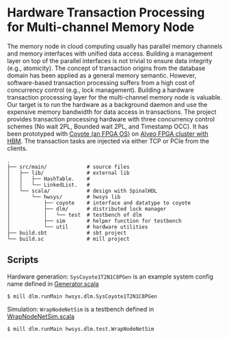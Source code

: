
# Hardware Transaction Processing for Multi-channel Memory Node


The memory node in cloud computing usually has parallel memory channels and memory interfaces with unified data access. Building a management layer on top of the parallel interfaces is not trivial to ensure data integrity (e.g., atomicity). The concept of transaction origins from the database domain has been applied as a general memory semantic. However, software-based transaction processing suffers from a high cost of concurrency control (e.g., lock management). Building a hardware transaction processing layer for the multi-channel memory node is valuable. Our target is to run the hardware as a background daemon and use the expensive memory bandwidth for data access in transactions. The project provides transaction processing hardware with three concurrency control schemes (No wait 2PL, Bounded wait 2PL, and Timestamp OCC). It has been prototyped with [Coyote (an FPGA OS)](https://github.com/fpgasystems/Coyote) on [Alveo FPGA cluster with HBM](https://xilinx.github.io/xacc/ethz.html). The transaction tasks are injected via either TCP or PCIe from the clients.



```
.
├── src/main/             # source files
│   ├── lib/              # external lib
│   │   ├── HashTable.    # 
│   │   └── LinkedList.   # 
│   └── scala/            # design with SpinalHDL
│       └── hwsys/        # hwsys lib
│           ├── coyote    # interface and datatype to coyote
│           ├── dlm/      # distributed lock manager
│           │   └── test  # testbench of dlm
│           ├── sim       # helper function for testbench
│           └── util      # hardware utilities
├── build.sbt             # sbt project
└── build.sc              # mill project
```

## Scripts
Hardware generation: `SysCoyote1T2N1C8PGen` is an example system config name defined in [Generator.scala](https://github.com/rbshi/dlm/blob/master/src/main/scala/hwsys/dlm/Generator.scala)
```
$ mill dlm.runMain hwsys.dlm.SysCoyote1T2N1C8PGen
```
Simulation: `WrapNodeNetSim` is a testbench defined in [WrapNodeNetSim.scala](https://github.com/rbshi/dlm/blob/master/src/main/scala/hwsys/dlm/test/WrapNodeNetSim.scala)
```
$ mill dlm.runMain hwsys.dlm.test.WrapNodeNetSim
```
